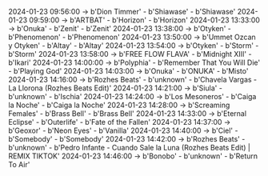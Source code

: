 2024-01-23 09:56:00 -> b'Dion Timmer' - b'Shiawase' - b'Shiawase'
2024-01-23 09:59:00 -> b'ARTBAT' - b'Horizon' - b'Horizon'
2024-01-23 13:33:00 -> b'Onuka' - b'Zenit' - b'Zenit'
2024-01-23 13:38:00 -> b'Otyken' - b'Phenomenon' - b'Phenomenon'
2024-01-23 13:50:00 -> b'Ummet Ozcan y Otyken' - b'Altay' - b'Altay'
2024-01-23 13:54:00 -> b'Otyken' - b'Storm' - b'Storm'
2024-01-23 13:58:00 -> b'FREE FLOW FLAVA' - b'Midnight XIII' - b'Ikari'
2024-01-23 14:00:00 -> b'Polyphia' - b'Remember That You Will Die' - b'Playing God'
2024-01-23 14:03:00 -> b'Onuka' - b'ONUKA' - b'Misto'
2024-01-23 14:16:00 -> b'Rozhes Beats' - b'unknown' - b'Chavela Vargas - La Llorona (Rozhes Beats Edit)'
2024-01-23 14:21:00 -> b'Siula' - b'unknown' - b'Ischia'
2024-01-23 14:24:00 -> b'Los Mesoneros' - b'Caiga la Noche' - b'Caiga la Noche'
2024-01-23 14:28:00 -> b'Screaming Females' - b'Brass Bell' - b'Brass Bell'
2024-01-23 14:33:00 -> b'Eternal Eclipse' - b'Outerlife' - b'Fate of the Fallen'
2024-01-23 14:37:00 -> b'Geoxor' - b'Neon Eyes' - b'Vanilla'
2024-01-23 14:40:00 -> b'Ciel' - b'Somebody' - b'Somebody'
2024-01-23 14:42:00 -> b'Rozhes Beats' - b'unknown' - b'Pedro Infante - Cuando Sale la Luna (Rozhes Beats Edit) | REMIX TIKTOK'
2024-01-23 14:46:00 -> b'Bonobo' - b'unknown' - b'Return To Air'
